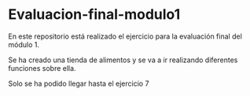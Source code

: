 # Evaluacion-final-modulo1

En este repositorio está realizado el ejercicio para la evaluación final del módulo 1. 

Se ha creado una tienda de alimentos y se va a ir realizando diferentes funciones sobre ella. 

Solo se ha podido llegar hasta el ejercicio 7
